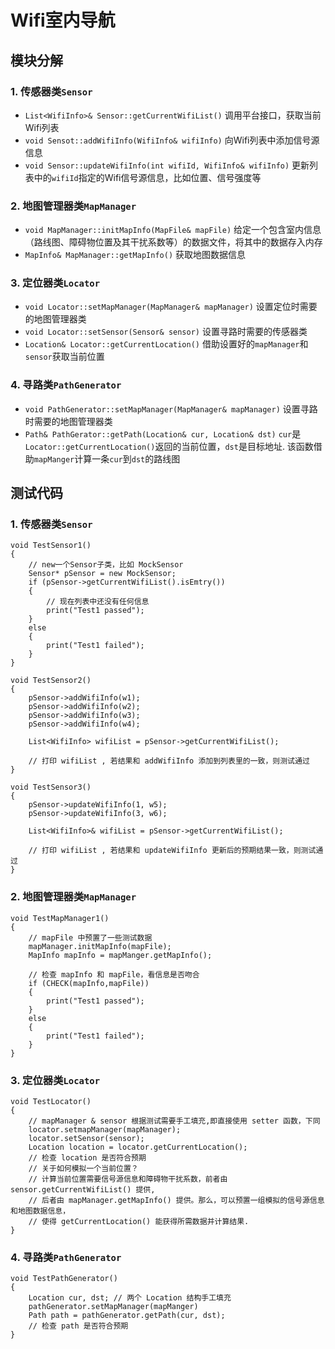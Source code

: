 # Wifi室内导航
## 模块分解
### 1. 传感器类`Sensor`
- `List<WifiInfo>& Sensor::getCurrentWifiList()` 调用平台接口，获取当前Wifi列表
- `void Sensot::addWifiInfo(WifiInfo& wifiInfo)` 向Wifi列表中添加信号源信息
- `void Sensor::updateWifiInfo(int wifiId, WifiInfo& wifiInfo)` 更新列表中的`wifiId`指定的Wifi信号源信息，比如位置、信号强度等

### 2. 地图管理器类`MapManager`
- `void MapManager::initMapInfo(MapFile& mapFile)` 给定一个包含室内信息（路线图、障碍物位置及其干扰系数等）的数据文件，将其中的数据存入内存
- `MapInfo& MapManager::getMapInfo()` 获取地图数据信息

### 3. 定位器类`Locator`
- `void Locator::setMapManager(MapManager& mapManager)` 设置定位时需要的地图管理器类
- `void Locator::setSensor(Sensor& sensor)` 设置寻路时需要的传感器类
- `Location& Locator::getCurrentLocation()` 借助设置好的`mapManager`和`sensor`获取当前位置

### 4. 寻路类`PathGenerator`
- `void PathGenerator::setMapManager(MapManager& mapManager)` 设置寻路时需要的地图管理器类
- `Path& PathGerator::getPath(Location& cur, Location& dst)` `cur`是`Locator::getCurrentLocation()`返回的当前位置，`dst`是目标地址. 该函数借助`mapManger`计算一条`cur`到`dst`的路线图

## 测试代码
### 1. 传感器类`Sensor`
```
void TestSensor1()
{
	// new一个Sensor子类，比如 MockSensor
    Sensor* pSensor = new MockSensor;
	if (pSensor->getCurrentWifiList().isEmtry())
    {
    	// 现在列表中还没有任何信息
        print("Test1 passed");
    }
    else
    {
    	print("Test1 failed");
    }
}

void TestSensor2()
{
	pSensor->addWifiInfo(w1);
    pSensor->addWifiInfo(w2);
    pSensor->addWifiInfo(w3);
    pSensor->addWifiInfo(w4);
    
    List<WifiInfo> wifiList = pSensor->getCurrentWifiList();
    
    // 打印 wifiList , 若结果和 addWifiInfo 添加到列表里的一致，则测试通过
}

void TestSensor3()
{
	pSensor->updateWifiInfo(1, w5);
    pSensor->updateWifiInfo(3, w6);
    
    List<WifiInfo>& wifiList = pSensor->getCurrentWifiList();
    
    // 打印 wifiList , 若结果和 updateWifiInfo 更新后的预期结果一致，则测试通过
}

```

### 2. 地图管理器类`MapManager`
```
void TestMapManager1()
{
	// mapFile 中预置了一些测试数据
	mapManager.initMapInfo(mapFile);
    MapInfo mapInfo = mapManger.getMapInfo();
    
    // 检查 mapInfo 和 mapFile，看信息是否吻合
    if (CHECK(mapInfo,mapFile))
    {
    	print("Test1 passed");
    }
    else
    {
    	print("Test1 failed");
    }
}
```

### 3. 定位器类`Locator`
```
void TestLocator()
{
	// mapManager & sensor 根据测试需要手工填充,即直接使用 setter 函数，下同
	locator.setmapManager(mapManager);
    locator.setSensor(sensor);
    Location location = locator.getCurrentLocation();
    // 检查 location 是否符合预期
    // 关于如何模拟一个当前位置？
    // 计算当前位置需要信号源信息和障碍物干扰系数，前者由 sensor.getCurrentWifiList() 提供,
    // 后者由 mapManager.getMapInfo() 提供。那么，可以预置一组模拟的信号源信息和地图数据信息，
    // 使得 getCurrentLocation() 能获得所需数据并计算结果.
}
```

### 4. 寻路类`PathGenerator`
```
void TestPathGenerator()
{
	Location cur, dst; // 两个 Location 结构手工填充
    pathGenerator.setMapManager(mapManger)
    Path path = pathGenerator.getPath(cur, dst);
    // 检查 path 是否符合预期
}
```